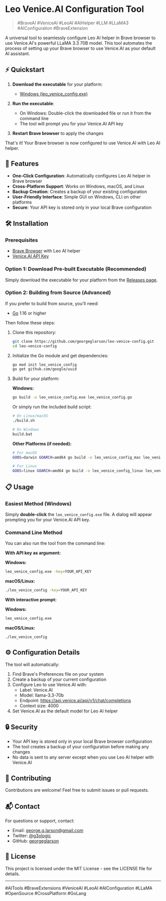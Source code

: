 # Leo Venice.AI Configuration Tool

> #BraveAI #VeniceAI #LeoAI #AIHelper #LLM #LLaMA3 #AIConfiguration #BraveExtension

A universal tool to seamlessly configure Leo AI helper in Brave browser to use Venice.AI's powerful LLaMA 3.3 70B model. This tool automates the process of setting up your Brave browser to use Venice.AI as your default AI assistant.

## ⚡ Quickstart

1. **Download the executable** for your platform:
   - [Windows (leo_venice_config.exe)](https://github.com/georgeglarson/leo-venice-config/releases/latest/download/leo_venice_config.exe)

2. **Run the executable**:
   - On Windows: Double-click the downloaded file or run it from the command line
   - The tool will prompt you for your Venice.AI API key

3. **Restart Brave browser** to apply the changes

That's it! Your Brave browser is now configured to use Venice.AI with Leo AI helper.

## 🚀 Features

- **One-Click Configuration**: Automatically configures Leo AI helper in Brave browser
- **Cross-Platform Support**: Works on Windows, macOS, and Linux
- **Backup Creation**: Creates a backup of your existing configuration
- **User-Friendly Interface**: Simple GUI on Windows, CLI on other platforms
- **Secure**: Your API key is stored only in your local Brave configuration

## 🛠️ Installation

### Prerequisites

- [Brave Browser](https://brave.com/download/) with Leo AI helper
- [Venice.AI API Key](https://venice.ai/settings/api)

### Option 1: Download Pre-built Executable (Recommended)

Simply download the executable for your platform from the [Releases page](https://github.com/georgeglarson/leo-venice-config/releases/latest).

### Option 2: Building from Source (Advanced)

If you prefer to build from source, you'll need:
- [Go](https://golang.org/dl/) 1.16 or higher

Then follow these steps:

1. Clone this repository:
   ```bash
   git clone https://github.com/georgeglarson/leo-venice-config.git
   cd leo-venice-config
   ```

2. Initialize the Go module and get dependencies:
   ```bash
   go mod init leo_venice_config
   go get github.com/google/uuid
   ```

3. Build for your platform:

   **Windows:**
   ```bash
   go build -o leo_venice_config.exe leo_venice_config.go
   ```

   Or simply run the included build script:
   ```bash
   # On Linux/macOS
   ./build.sh

   # On Windows
   build.bat
   ```

   **Other Platforms (if needed):**
   ```bash
   # For macOS
   GOOS=darwin GOARCH=amd64 go build -o leo_venice_config_mac leo_venice_config.go

   # For Linux
   GOOS=linux GOARCH=amd64 go build -o leo_venice_config_linux leo_venice_config.go
   ```

## 📋 Usage

### Easiest Method (Windows)

Simply **double-click** the `leo_venice_config.exe` file. A dialog will appear prompting you for your Venice.AI API key.

### Command Line Method

You can also run the tool from the command line:

**With API key as argument:**

**Windows:**
```bash
leo_venice_config.exe -key=YOUR_API_KEY
```

**macOS/Linux:**
```bash
./leo_venice_config -key=YOUR_API_KEY
```

**With interactive prompt:**

**Windows:**
```bash
leo_venice_config.exe
```

**macOS/Linux:**
```bash
./leo_venice_config
```

## ⚙️ Configuration Details

The tool will automatically:

1. Find Brave's Preferences file on your system
2. Create a backup of your current configuration
3. Configure Leo to use Venice.AI with:
   - Label: Venice.AI
   - Model: llama-3.3-70b
   - Endpoint: https://api.venice.ai/api/v1/chat/completions
   - Context size: 4000
4. Set Venice.AI as the default model for Leo AI helper

## 🔒 Security

- Your API key is stored only in your local Brave browser configuration
- The tool creates a backup of your configuration before making any changes
- No data is sent to any server except when you use Leo AI helper with Venice.AI

## 🤝 Contributing

Contributions are welcome! Feel free to submit issues or pull requests.

## 📬 Contact

For questions or support, contact:
- Email: george.g.larson@gmail.com
- Twitter: [@g3ologic](https://twitter.com/g3ologic)
- GitHub: [georgeglarson](https://github.com/georgeglarson)

## 📄 License

This project is licensed under the MIT License - see the LICENSE file for details.

---

#AITools #BraveExtensions #VeniceAI #LeoAI #AIConfiguration #LLaMA #OpenSource #CrossPlatform #GoLang